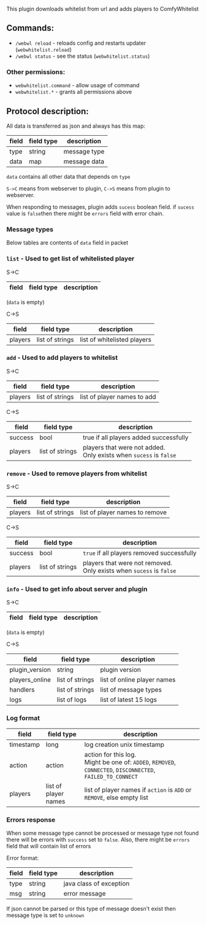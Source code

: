 This plugin downloads whitelist from url and adds players to ComfyWhitelist

## Commands:
* `/webwl reload` - reloads config and restarts updater (`webwhitelist.reload`)
* `/webwl status` - see the status (`webwhitelist.status`)

### Other permissions:
* `webwhitelist.command` - allow usage of command
* `webwhitelist.*` - grants all permissions above

## Protocol description:
All data is transferred as json and always has this map:

| field | field type | description  |
|-------|------------|--------------|
| type  | string     | message type |
| data  | map        | message data |

`data` contains all other data that depends on `type`
 
`S->C` means from webserver to plugin, `C->S` means from plugin to webserver.

When responding to messages, plugin adds `sucess` boolean field.
if `sucess` value is `false`then there might be `errors` field with error chain.

### Message types

Below tables are contents of `data` field in packet

### `list` - Used to get list of whitelisted player

S->C

| field | field type | description  |
|-------|------------|--------------|

(`data` is empty)

C->S

| field   | field type      | description                 |
|---------|-----------------|-----------------------------|
| players | list of strings | list of whitelisted players |

### `add` - Used to add players to whitelist

S->C

| field   | field type      | description                 |
|---------|-----------------|-----------------------------|
| players | list of strings | list of player names to add |


C->S

| field   | field type      | description                                                            |
|---------|-----------------|------------------------------------------------------------------------|
| success | bool            | true if all players added successfully                                 |
| players | list of strings | players that were not added. <br/>Only exists when `sucess` is `false` |

### `remove` - Used to remove players from whitelist

S->C

| field   | field type      | description                    |
|---------|-----------------|--------------------------------|
| players | list of strings | list of player names to remove |


C->S

| field   | field type      | description                                                              |
|---------|-----------------|--------------------------------------------------------------------------|
| success | bool            | `true` if all players removed successfully                               |
| players | list of strings | players that were not removed. <br/>Only exists when `sucess` is `false` |

### `info` - Used to get info about server and plugin

S->C

| field | field type | description  |
|-------|------------|--------------|

(`data` is empty)

C->S

| field          | field type      | description                 |
|----------------|-----------------|-----------------------------|
| plugin_version | string          | plugin version              |
| players_online | list of strings | list of online player names |
| handlers       | list of strings | list of message types       |
| logs           | list of logs    | list of latest 15 logs      |

### Log format
| field     | field type           | description                                                                                                    |
|-----------|----------------------|----------------------------------------------------------------------------------------------------------------|
| timestamp | long                 | log creation unix timestamp                                                                                    |
| action    | action               | action for this log.<br/>Might be one of: `ADDED`, `REMOVED`, `CONNECTED`, `DISCONNECTED`, `FAILED_TO_CONNECT` |
| players   | list of player names | list of player names if `action` is `ADD` or `REMOVE`, else empty list                                         |

### Errors response
When some message type cannot be processed or message type not found there will be errors with `success` set to `false`.
Also, there might be `errors` field that will contain list of errors

Error format:

| field | field type | description             |
|-------|------------|-------------------------|
| type  | string     | java class of exception |
| msg   | string     | error message           |

If json cannot be parsed or this type of message doesn't exist then message type is set to `unknown`